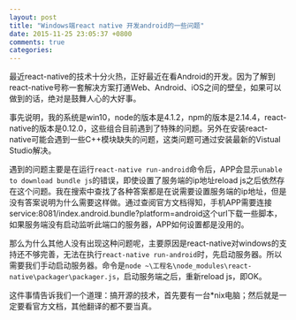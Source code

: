 ```yaml
---
layout: post
title: "Windows端react native 开发android的一些问题"
date: 2015-11-25 23:05:37 +0800
comments: true
categories: 
---
```

最近react-native的技术十分火热，正好最近在看Android的开发。因为了解到react-native号称一套解决方案打通Web、Android、iOS之间的壁垒，如果可以做到的话，绝对是鼓舞人心的大好事。

事先说明，我的系统是win10，node的版本是4.1.2，npm的版本是2.14.4，react-native的版本是0.12.0，这些组合目前遇到了特殊的问题。另外在安装react-native可能会遇到一些C++模块缺失的问题，这类问题可通过安装最新的Vistual Studio解决。

遇到的问题主要是在运行`react-native run-android`命令后，APP会显示`unable to download bundle js`的错误，即使设置了服务端的ip地址reload js之后依然存在这个问题。我在搜索中查找了各种答案都是在说需要设置服务端的ip地址，但是没有答案说明为什么需要这样做。通过查阅官方文档得知，手机APP需要连接service:8081/index.android.bundle?platform=android这个url下载一些脚本，如果服务端没有启动监听此端口的服务器，APP如何设置都是没用的。

那么为什么其他人没有出现这种问题呢，主要原因是react-native对windows的支持还不够完善，无法在执行`react-native run-android`时，先启动服务器。所以需要我们手动启动服务器。命令是`node ~\工程名\node_modules\react-native\packager\packager.js`，启动服务端之后，重新reload js，即OK。

这件事情告诉我们一个道理：搞开源的技术，首先要有一台*nix电脑；然后就是一定要看官方文档，其他翻译的都不要当真。